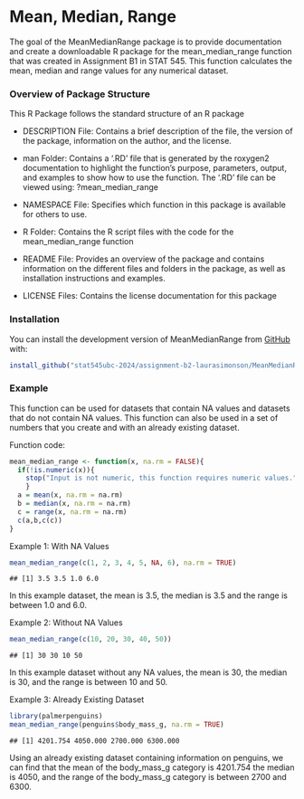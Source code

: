 # Mean, Median, Range

The goal of the MeanMedianRange package is to provide documentation and
create a downloadable R package for the mean_median_range function that
was created in Assignment B1 in STAT 545. This function calculates the
mean, median and range values for any numerical dataset.

### Overview of Package Structure

This R Package follows the standard structure of an R package

-   DESCRIPTION File: Contains a brief description of the file, the
    version of the package, information on the author, and the license.

-   man Folder: Contains a ‘.RD’ file that is generated by the roxygen2
    documentation to highlight the function’s purpose, parameters,
    output, and examples to show how to use the function. The ‘.RD’ file
    can be viewed using: ?mean_median_range

-   NAMESPACE File: Specifies which function in this package is
    available for others to use.

-   R Folder: Contains the R script files with the code for the
    mean_median_range function

-   README File: Provides an overview of the package and contains
    information on the different files and folders in the package, as
    well as installation instructions and examples.
    
-   LICENSE Files: Contains the license documentation for this package

### Installation

You can install the development version of MeanMedianRange from
[GitHub](https://github.com/) with:

``` r
install_github("stat545ubc-2024/assignment-b2-laurasimonson/MeanMedianRange")
```

### Example

This function can be used for datasets that contain NA values and
datasets that do not contain NA values. This function can also be used
in a set of numbers that you create and with an already existing
dataset.

Function code:

``` r
mean_median_range <- function(x, na.rm = FALSE){
  if(!is.numeric(x)){
    stop("Input is not numeric, this function requires numeric values.")
    }
  a = mean(x, na.rm = na.rm)
  b = median(x, na.rm = na.rm)
  c = range(x, na.rm = na.rm)
  c(a,b,c(c))
}
```

Example 1: With NA Values

``` r
mean_median_range(c(1, 2, 3, 4, 5, NA, 6), na.rm = TRUE)
```

```         
## [1] 3.5 3.5 1.0 6.0
```

In this example dataset, the mean is 3.5, the median is 3.5 and the
range is between 1.0 and 6.0.

Example 2: Without NA Values

``` r
mean_median_range(c(10, 20, 30, 40, 50))
```

```         
## [1] 30 30 10 50
```

In this example dataset without any NA values, the mean is 30, the
median is 30, and the range is between 10 and 50.

Example 3: Already Existing Dataset

``` r
library(palmerpenguins)
mean_median_range(penguins$body_mass_g, na.rm = TRUE) 
```

```         
## [1] 4201.754 4050.000 2700.000 6300.000
```

Using an already existing dataset containing information on penguins, we
can find that the mean of the body_mass_g category is 4201.754 the
median is 4050, and the range of the body_mass_g category is between
2700 and 6300.
